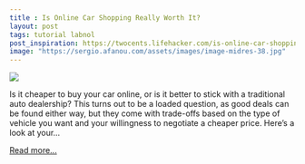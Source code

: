 ```yaml
---
title : Is Online Car Shopping Really Worth It?
layout: post
tags: tutorial labnol
post_inspiration: https://twocents.lifehacker.com/is-online-car-shopping-really-worth-it-1846602851
image: "https://sergio.afanou.com/assets/images/image-midres-38.jpg"
---
```


<img src="https://i.kinja-img.com/gawker-media/image/upload/s--awTwUJ21--/c_fit,fl_progressive,q_80,w_636/c5vhs6ajeryb3npobl0d.jpg" /><p>Is it cheaper to buy your car online, or is it better to stick with a traditional auto dealership? This turns out to be a loaded question, as good deals can be found either way, but they<em> </em>come with trade-offs based on the type of vehicle you want and your willingness to negotiate a cheaper price. Here’s a look at your…</p><p><a href="https://twocents.lifehacker.com/is-online-car-shopping-really-worth-it-1846602851">Read more...</a></p>